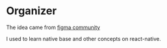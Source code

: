 # Organizer

The idea came from [figma community](https://www.figma.com/community/file/1165750201544757400)

I used to learn native base and other concepts on react-native.
